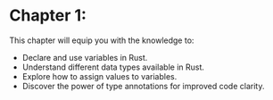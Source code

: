 # Chapter 1:

This chapter will equip you with the knowledge to:

* Declare and use variables in Rust.
* Understand different data types available in Rust.
* Explore how to assign values to variables.
* Discover the power of type annotations for improved code clarity.
